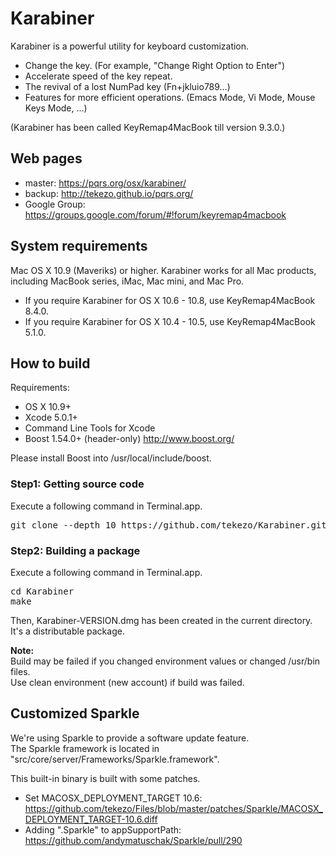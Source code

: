 Karabiner
=========

Karabiner is a powerful utility for keyboard customization.

* Change the key. (For example, "Change Right Option to Enter")
* Accelerate speed of the key repeat.
* The revival of a lost NumPad key (Fn+jkluio789…)
* Features for more efficient operations. (Emacs Mode, Vi Mode, Mouse Keys Mode, ...)

(Karabiner has been called KeyRemap4MacBook till version 9.3.0.)

Web pages
---------

* master: https://pqrs.org/osx/karabiner/
* backup: http://tekezo.github.io/pqrs.org/
* Google Group:  https://groups.google.com/forum/#!forum/keyremap4macbook


System requirements
-------------------

Mac OS X 10.9 (Maveriks) or higher.  Karabiner works for all Mac products, including MacBook series, iMac, Mac mini, and Mac Pro.

* If you require Karabiner for OS X 10.6 - 10.8, use KeyRemap4MacBook 8.4.0.
* If you require Karabiner for OS X 10.4 - 10.5, use KeyRemap4MacBook 5.1.0.


How to build
------------

Requirements:

* OS X 10.9+
* Xcode 5.0.1+
* Command Line Tools for Xcode
* Boost 1.54.0+ (header-only) http://www.boost.org/

Please install Boost into /usr/local/include/boost.

### Step1: Getting source code

Execute a following command in Terminal.app.

<pre>
git clone --depth 10 https://github.com/tekezo/Karabiner.git
</pre>

### Step2: Building a package

Execute a following command in Terminal.app.

<pre>
cd Karabiner
make
</pre>

Then, Karabiner-VERSION.dmg has been created in the current directory.
It's a distributable package.


**Note:**<br />
Build may be failed if you changed environment values or changed /usr/bin files.<br />
Use clean environment (new account) if build was failed.


Customized Sparkle
------------------

We're using Sparkle to provide a software update feature.<br />
The Sparkle framework is located in "src/core/server/Frameworks/Sparkle.framework".

This built-in binary is built with some patches.

* Set MACOSX_DEPLOYMENT_TARGET 10.6: https://github.com/tekezo/Files/blob/master/patches/Sparkle/MACOSX_DEPLOYMENT_TARGET-10.6.diff
* Adding ".Sparkle" to appSupportPath: https://github.com/andymatuschak/Sparkle/pull/290
